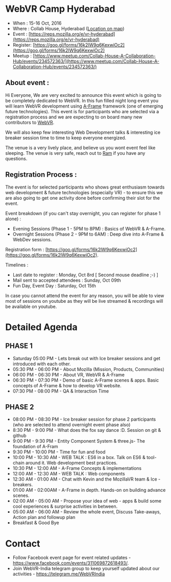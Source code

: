 # WebVR Camp Hyderabad

* When    : 15-16 Oct, 2016
* Where   : Collab House, Hyderabad ([Location on map](https://goo.gl/maps/zCea2LRXC322))
* Event   : [https://reps.mozilla.org/e/vr-hyderabad](https://reps.mozilla.org/e/vr-hyderabad)
* Register: [https://goo.gl/forms/16k2lW9q6KexwiOc2](https://goo.gl/forms/16k2lW9q6KexwiOc2)
* Meetup  : [https://www.meetup.com/Collab-House-A-Collaboration-Hub/events/234572363/](https://www.meetup.com/Collab-House-A-Collaboration-Hub/events/234572363/)

## About event :

Hi Everyone, We are very excited to announce this event which is going to be completely dedicated to WebVR. In this fun filled night long event you will learn WebVR development using [A-Frame](https://aframe.io) framework (one of emerging future technologies). This event is for participants who are selected via a registration process and we are expecting to on board many new contributors to [WebVR](https://gurumukhi.wordpress.com/2016/09/21/a-frame-for-vr-development-on-web/). 

We will also keep few interesting Web Development talks & interesting ice breaker session time to time to keep everyone energized.

The venue is a very lively place, and believe us you wont event feel like sleeping. The venue is very safe, reach out to [Ram](vaishnav.rd@gmail.com) if you have any questions.

## Registration Process :

The event is for selected participants who shows great enthusiasm towards web development & future technologies (especially VR) - to ensure this we are also going to get one activity done before confirming their slot for the event. 
 
Event breakdown (if you can't stay overnight, you can register for phase 1 alone) :
* Evening Sessions (Phase 1 - 5PM to 8PM) : Basics of WebVR & A-Frame.
* Overnight Sessions (Phase 2 - 9PM to 6AM) : Deep dive into A-Frame & WebDev sessions.

Registration form : [https://goo.gl/forms/16k2lW9q6KexwiOc2](https://goo.gl/forms/16k2lW9q6KexwiOc2).

Timelines :
* Last date to register : Monday, Oct 8rd [ Second mouse deadline ;-) ]
* Mail sent to accepted attendees : Sunday, Oct 09th
* Fun Day, Event Day : Saturday, Oct 15th

In case you cannot attend the event for any reason, you will be able to view most of sessions on youtube as they will be  live streamed & recordings will be available on youtube.

# Detailed Agenda

## PHASE 1

* Saturday 05:00 PM - 
    Lets break out with Ice breaker sessions and get introduced with each other.
* 05:30 PM - 06:00 PM - 
    About Mozilla (Mission, Products, Communities)
* 06:00 PM - 06:30 PM - 
    About VR, WebVR & A-Frame
* 06:30 PM - 07:30 PM - 
    Demo of basic A-Frame scenes & apps.
    Basic concepts of A-Frame & how to develop VR website.
* 07:30 PM - 08:00 PM - QA & Interaction Time
 
## PHASE 2

* 08:00 PM - 08:30 PM - 
    Ice breaker session for phase 2 participants (who are selected to attend overnight event phase also)
* 8:30 PM - 9:00 PM - 
    What does the fox say dance :D.
    Session on git & github
* 9:00 PM - 9:30 PM - 
    Entity Component System & three.js- The foundation of A-Fram
* 9:30 PM - 10:00 PM - 
    Time for fun and food
* 10:00 PM - 10:30 AM - 
  WEB TALK : ES6 in a box. 
   Talk on ES6 & tool-chain around it.
   Web development best practices.
* 10:30 PM - 12:00 AM - 
    A-Frame Concepts & implementations
* 12:00 AM - 12:30 AM - 
  WEB TALK : Web components
* 12:30 AM - 01:00 AM - 
  Chat with Kevin and the MozillaVR team & Ice - breakers. 
* 01:00 AM - 02:00AM - 
  A-Frame in depth.
  Hands-on on building advance scenes.
* 02:00 AM - 05:00 AM - 
  Propose your idea of web - apps & build some cool experiences & surprise activities in between.
* 05:00 AM - 06:00 AM - 
    Review the whole event, Discuss Take-aways, Action plan and followup plan
* Breakfast & Good Bye

# Contact

* Follow Facebook event page for event related updates - https://www.facebook.com/events/311069872618493/.
* Join WebVR-India telegram group to keep yourself updated about our activities - https://telegram.me/WebVRIndia
